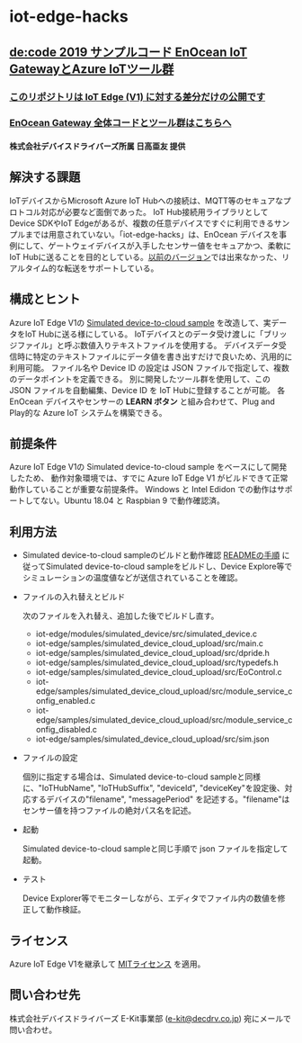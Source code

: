 # iot-edge-hacks

## [de:code 2019 サンプルコード EnOcean IoT GatewayとAzure IoTツール群](https://www.microsoft.com/ja-jp/events/decode/2019/)

### [このリポジトリは IoT Edge (V1) に対する差分だけの公開です](https://github.com/Azure/iot-edge-v1)

### [EnOcean Gateway 全体コードとツール群はこちらへ](https://github.com/ahidaka/EnOceanGateways)

#### 株式会社デバイスドライバーズ所属 日高亜友 提供

## 解決する課題
IoTデバイスからMicrosoft Azure IoT Hubへの接続は、MQTT等のセキュアなプロトコル対応が必要など面倒であった。
IoT Hub接続用ライブラリとしてDevice SDKやIoT Edgeがあるが、複数の任意デバイスですぐに利用できるサンプルまでは用意されていない。「iot-edge-hacks」は、EnOcean デバイスを事例にして、ゲートウェイデバイスが入手したセンサー値をセキュアかつ、柔軟にIoT Hubに送ることを目的としている。[以前のバージョン](https://github.com/ahidaka/iot-edge-hacks/tree/decode-2018)では出来なかった、リアルタイム的な転送をサポートしている。

## 構成とヒント
Azure IoT Edge V1の [Simulated device-to-cloud sample](https://github.com/Azure/iot-edge-v1/tree/master/v1/samples/simulated_device_cloud_upload) を改造して、実データをIoT Hubに送る様にしている。
IoTデバイスとのデータ受け渡しに「ブリッジファイル」と呼ぶ数値入りテキストファイルを使用する。
デバイスデータ受信時に特定のテキストファイルにデータ値を書き出すだけで良いため、汎用的に利用可能。
ファイル名や Device ID の設定は JSON ファイルで指定して、複数のデータポイントを定義できる。
別に開発したツール群を使用して、この JSON ファイルを自動編集、Device ID を IoT Hubに登録することが可能。
各EnOcean デバイスやセンサーの **LEARN ボタン** と組み合わせて、Plug and Play的な Azure IoT システムを構築できる。

## 前提条件
Azure IoT Edge V1の Simulated device-to-cloud sample をベースにして開発したため、 動作対象環境では、すでに Azure IoT Edge V1 がビルドできて正常動作していることが重要な前提条件。 Windows と Intel Edidon での動作はサポートしてない。Ubuntu 18.04 と Raspbian 9 で動作確認済。 

## 利用方法
+ Simulated device-to-cloud sampleのビルドと動作確認
  [READMEの手順](https://github.com/Azure/iot-edge-v1/blob/master/v1/samples/simulated_device_cloud_upload/README.md) に従ってSimulated device-to-cloud sampleをビルドし、Device Explore等でシミュレーションの温度値などが送信されていることを確認。

+ ファイルの入れ替えとビルド

    次のファイルを入れ替え、追加した後でビルドし直す。
	- iot-edge/modules/simulated_device/src/simulated_device.c
	- iot-edge/samples/simulated_device_cloud_upload/src/main.c
	- iot-edge/samples/simulated_device_cloud_upload/src/dpride.h
	- iot-edge/samples/simulated_device_cloud_upload/src/typedefs.h
	- iot-edge/samples/simulated_device_cloud_upload/src/EoControl.c
	- iot-edge/samples/simulated_device_cloud_upload/src/module_service_config_enabled.c
	- iot-edge/samples/simulated_device_cloud_upload/src/module_service_config_disabled.c
	- iot-edge/samples/simulated_device_cloud_upload/src/sim.json
    
+ ファイルの設定

  個別に指定する場合は、Simulated device-to-cloud sampleと同様に、"IoTHubName", "IoTHubSuffix", "deviceId", "deviceKey"を設定後、対応するデバイスの"filename", "messagePeriod" を記述する。"filename"はセンサー値を持つファイルの絶対パス名を記述。

+ 起動

  Simulated device-to-cloud sampleと同じ手順で json ファイルを指定して起動。

+ テスト

  Device Explorer等でモニターしながら、エディタでファイル内の数値を修正して動作検証。

## ライセンス

Azure IoT Edge V1を継承して [MITライセンス](https://github.com/Azure/iot-edge-v1/blob/master/v1/License.txt) を適用。

## 問い合わせ先
株式会社デバイスドライバーズ E-Kit事業部 (e-kit@decdrv.co.jp) 宛にメールで問い合わせ。
